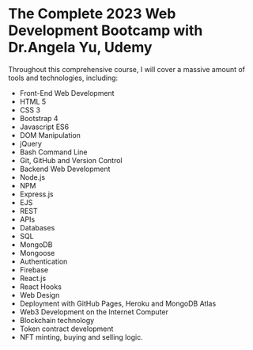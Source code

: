 # The Complete 2023 Web Development Bootcamp with Dr.Angela Yu, Udemy

Throughout this comprehensive course, I will cover a massive amount of tools and technologies, including:

- Front-End Web Development
- HTML 5
- CSS 3
- Bootstrap 4
- Javascript ES6
- DOM Manipulation
- jQuery
- Bash Command Line
- Git, GitHub and Version Control
- Backend Web Development
- Node.js
- NPM
- Express.js
- EJS
- REST
- APIs
- Databases
- SQL
- MongoDB
- Mongoose
- Authentication
- Firebase
- React.js
- React Hooks
- Web Design
- Deployment with GitHub Pages, Heroku and MongoDB Atlas
- Web3 Development on the Internet Computer
- Blockchain technology
- Token contract development
- NFT minting, buying and selling logic.
